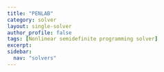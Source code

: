 ```yaml
---
title: "PENLAB"
category: solver
layout: single-solver
author_profile: false
tags: [Nonlinear semidefinite programming solver]
excerpt:
sidebar:
  nav: "solvers"
---
```


